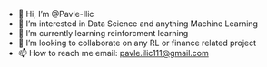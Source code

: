 - 👋 Hi, I’m @Pavle-Ilic
- 👀 I’m interested in Data Science and anything Machine Learning
- 🌱 I’m currently learning reinforcment learning
- 💞️ I’m looking to collaborate on any RL or finance related project
- 📫 How to reach me email: pavle.ilic111@gmail.com


